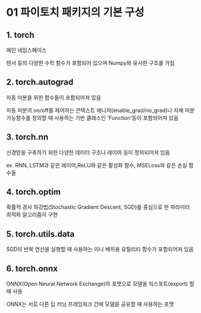 # 01 파이토치 패키지의 기본 구성

## 1. torch

메인 네임스페이스

텐서 등의 다양한 수학 함수가 포함되어 있으며 Numpy와 유사한 구조를 가짐

## 2. torch.autograd

자동 미분을 위한 함수들이 포함되어져 있음

자동 미분의 on/off를 제어하는 콘텍스트 매니저(enable_grad/no_grad)나 자체 미분 가능함수를 정의할 때 사용하는 기반 클래스인 'Function'등이 포함되어져 있음

## 3. torch.nn

신경망을 구축하기 위한 다양한 데이터 구조나 레이어 등이 정의되어져 있음

ex. RNN, LSTM과 같은 레이어,ReLU와 같은 활성화 함수, MSELoss와 같은 손실 함수들

## 4. torch.optim

확률적 경사 하강법(Stochastic Gradient Descent, SGD)를 중심으로 한 파라미터 최적화 알고리즘이 구현

## 5. torch.utils.data

SGD의 반복 연산을 실행할 때 사용하는 미니 배치용 유틸리티 함수가 포함되어져 있음

## 6. torch.onnx

ONNX(Open Neural Network Exchange)의 포맷으로 모델을 익스포트(export) 할 때 사용

ONNX는 서로 다른 딥 러닝 프레임워크 간에 모델을 공유할 때 사용하는 포맷

